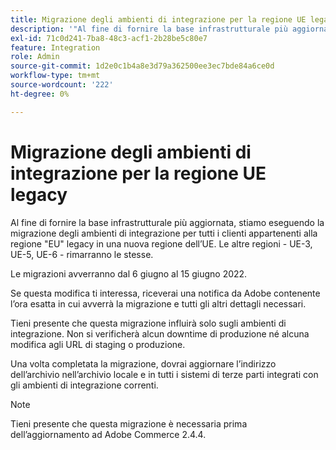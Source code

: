 ```yaml
---
title: Migrazione degli ambienti di integrazione per la regione UE legacy
description: '"Al fine di fornire la base infrastrutturale più aggiornata, stiamo eseguendo la migrazione degli ambienti di integrazione per tutti i clienti appartenenti alla regione "EU" legacy in una nuova regione dell’UE. Il resto delle regioni &ndash; EU-3, EU-5, EU-6 &ndash; rimarrà invariato.  '''
exl-id: 71c0d241-7ba8-48c3-acf1-2b28be5c80e7
feature: Integration
role: Admin
source-git-commit: 1d2e0c1b4a8e3d79a362500ee3ec7bde84a6ce0d
workflow-type: tm+mt
source-wordcount: '222'
ht-degree: 0%

---
```


# Migrazione degli ambienti di integrazione per la regione UE legacy

Al fine di fornire la base infrastrutturale più aggiornata, stiamo eseguendo la migrazione degli ambienti di integrazione per tutti i clienti appartenenti alla regione &quot;EU&quot; legacy in una nuova regione dell’UE. Le altre regioni - UE-3, UE-5, UE-6 - rimarranno le stesse.

Le migrazioni avverranno dal 6 giugno al 15 giugno 2022.

Se questa modifica ti interessa, riceverai una notifica da Adobe contenente l’ora esatta in cui avverrà la migrazione e tutti gli altri dettagli necessari.

Tieni presente che questa migrazione influirà solo sugli ambienti di integrazione. Non si verificherà alcun downtime di produzione né alcuna modifica agli URL di staging o produzione.

Una volta completata la migrazione, dovrai aggiornare l’indirizzo dell’archivio nell’archivio locale e in tutti i sistemi di terze parti integrati con gli ambienti di integrazione correnti.

>[!NOTE]
>
>Tieni presente che questa migrazione è necessaria prima dell’aggiornamento ad Adobe Commerce 2.4.4.
